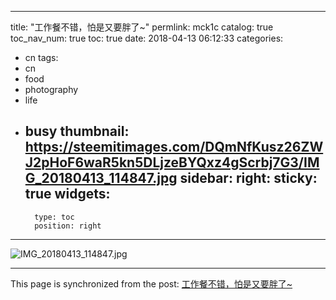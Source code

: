 
---
title: "工作餐不错，怕是又要胖了~"
permlink: mck1c
catalog: true
toc_nav_num: true
toc: true
date: 2018-04-13 06:12:33
categories:
- cn
tags:
- cn
- food
- photography
- life
- busy
thumbnail: https://steemitimages.com/DQmNfKusz26ZWJ2pHoF6waR5kn5DLjzeBYQxz4gScrbj7G3/IMG_20180413_114847.jpg
sidebar:
    right:
        sticky: true
widgets:
    -
        type: toc
        position: right
---


![IMG_20180413_114847.jpg](https://steemitimages.com/DQmNfKusz26ZWJ2pHoF6waR5kn5DLjzeBYQxz4gScrbj7G3/IMG_20180413_114847.jpg)

- - -

This page is synchronized from the post: [工作餐不错，怕是又要胖了~](https://steemit.com/@andrewma/mck1c)
